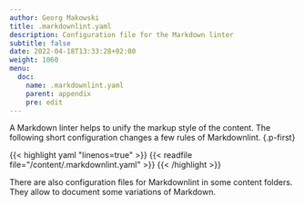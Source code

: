 ```yaml
---
author: Georg Makowski
title: .markdownlint.yaml
description: Configuration file for the Markdown linter
subtitle: false
date: 2022-04-18T13:33:28+02:00
weight: 1060
menu:
  doc:
    name: .markdownlint.yaml
    parent: appendix
    pre: edit
---
```


A Markdown linter helps to unify the markup style of the content. The following short configuration changes a few rules of Markdownlint.
{.p-first} <!--more-->

{{< highlight yaml "linenos=true" >}}
{{< readfile file="/content/.markdownlint.yaml" >}}
{{< /highlight >}}

There are also configuration files for Markdownlint in some content folders. They allow to document some variations of Markdown.

[mlint]: https://github.com/DavidAnson/markdownlint "Markdownlint"
